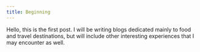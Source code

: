 ```yaml
---
title: Beginning 
---
```



Hello, this is the first post. I will be writing blogs dedicated mainly to food and travel destinations, but will include other interesting experiences that I may encounter as well. 



